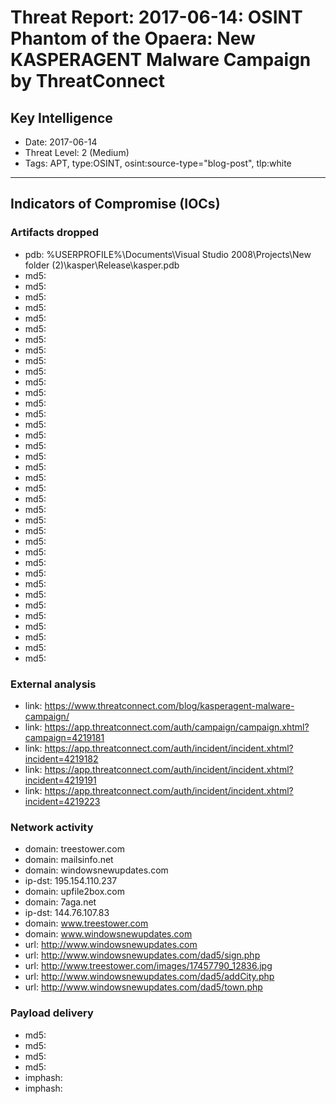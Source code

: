 # Threat Report: 2017-06-14: OSINT Phantom of the Opaera: New KASPERAGENT Malware Campaign by ThreatConnect


## Key Intelligence
* Date: 2017-06-14
* Threat Level: 2 (Medium)
* Tags: APT, type:OSINT, osint:source-type="blog-post", tlp:white

---

## Indicators of Compromise (IOCs)
### Artifacts dropped
* pdb: %USERPROFILE%\Documents\Visual Studio 2008\Projects\New folder (2)\kasper\Release\kasper.pdb
* md5: <md5>
* md5: <md5>
* md5: <md5>
* md5: <md5>
* md5: <md5>
* md5: <md5>
* md5: <md5>
* md5: <md5>
* md5: <md5>
* md5: <md5>
* md5: <md5>
* md5: <md5>
* md5: <md5>
* md5: <md5>
* md5: <md5>
* md5: <md5>
* md5: <md5>
* md5: <md5>
* md5: <md5>
* md5: <md5>
* md5: <md5>
* md5: <md5>
* md5: <md5>
* md5: <md5>
* md5: <md5>
* md5: <md5>
* md5: <md5>
* md5: <md5>
* md5: <md5>
* md5: <md5>
* md5: <md5>
* md5: <md5>
* md5: <md5>
* md5: <md5>
* md5: <md5>
* md5: <md5>
* md5: <md5>

### External analysis
* link: https://www.threatconnect.com/blog/kasperagent-malware-campaign/
* link: https://app.threatconnect.com/auth/campaign/campaign.xhtml?campaign=4219181
* link: https://app.threatconnect.com/auth/incident/incident.xhtml?incident=4219182
* link: https://app.threatconnect.com/auth/incident/incident.xhtml?incident=4219191
* link: https://app.threatconnect.com/auth/incident/incident.xhtml?incident=4219223

### Network activity
* domain: treestower.com
* domain: mailsinfo.net
* domain: windowsnewupdates.com
* ip-dst: 195.154.110.237
* domain: upfile2box.com
* domain: 7aga.net
* ip-dst: 144.76.107.83
* domain: www.treestower.com
* domain: www.windowsnewupdates.com
* url: http://www.windowsnewupdates.com
* url: http://www.windowsnewupdates.com/dad5/sign.php
* url: http://www.treestower.com/images/17457790_12836.jpg
* url: http://www.windowsnewupdates.com/dad5/addCity.php
* url: http://www.windowsnewupdates.com/dad5/town.php

### Payload delivery
* md5: <md5>
* md5: <md5>
* md5: <md5>
* md5: <md5>
* imphash: <imphash>
* imphash: <imphash>
